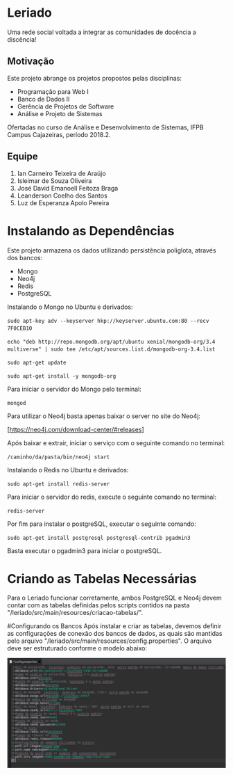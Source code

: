 # Leriado
Uma rede social voltada a integrar as comunidades de docência a discência!

## Motivação
Este projeto abrange os projetos propostos pelas disciplinas:

* Programação para Web I
* Banco de Dados II
* Gerência de Projetos de Software
* Análise e Projeto de Sistemas

Ofertadas no curso de Análise e Desenvolvimento de Sistemas, IFPB Campus Cajazeiras, período 2018.2.

## Equipe
1. Ian Carneiro Teixeira de Araújo
2. Isleimar de Souza Oliveira
3. José David Emanoell Feitoza Braga
4. Leanderson Coelho dos Santos
5. Luz de Esperanza Apolo Pereira

# Instalando as Dependências
Este projeto armazena os dados utilizando persistência poliglota, através dos bancos:
 
* Mongo
* Neo4j
* Redis
* PostgreSQL

Instalando o Mongo no Ubuntu e derivados:

`sudo apt-key adv --keyserver hkp://keyserver.ubuntu.com:80 --recv 7F0CEB10`

`echo "deb http://repo.mongodb.org/apt/ubuntu xenial/mongodb-org/3.4 multiverse" | sudo tee /etc/apt/sources.list.d/mongodb-org-3.4.list`

`sudo apt-get update`

`sudo apt-get install -y mongodb-org`

Para iniciar o servidor do Mongo pelo terminal:

`mongod`

Para utilizar o Neo4j basta apenas baixar o server no site do Neo4j:

[https://neo4j.com/download-center/#releases]

Após baixar e extrair, iniciar o serviço com o seguinte comando no terminal:

`/caminho/da/pasta/bin/neo4j start`

Instalando o Redis no Ubuntu e derivados:

`sudo apt-get install redis-server`

Para iniciar o servidor do redis, execute o seguinte comando no terminal:

`redis-server`

Por fim para instalar o postgreSQL, executar o seguinte comando:

`sudo apt-get install postgresql postgresql-contrib pgadmin3`

Basta executar o pgadmin3 para iniciar o postgreSQL.

# Criando as Tabelas Necessárias
Para o Leriado funcionar corretamente, ambos PostgreSQL e Neo4j devem contar com as tabelas definidas pelos scripts contidos na pasta "/leriado/src/main/resources/criacao-tabelas/".

#Configurando os Bancos
Após instalar e criar as tabelas, devemos definir as configurações de conexão dos bancos de dados, as quais são mantidas pelo arquivo "/leriado/src/main/resources/config.properties".
O arquivo deve ser estruturado conforme o modelo abaixo:

![Imagem](media/config.png)
